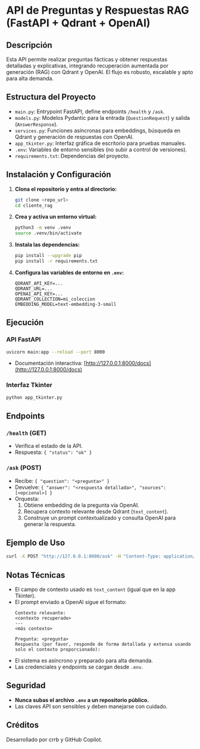 # API de Preguntas y Respuestas RAG (FastAPI + Qdrant + OpenAI)

## Descripción
Esta API permite realizar preguntas fácticas y obtener respuestas detalladas y explicativas, integrando recuperación aumentada por generación (RAG) con Qdrant y OpenAI. El flujo es robusto, escalable y apto para alta demanda.

## Estructura del Proyecto
- `main.py`: Entrypoint FastAPI, define endpoints `/health` y `/ask`.
- `models.py`: Modelos Pydantic para la entrada (`QuestionRequest`) y salida (`AnswerResponse`).
- `services.py`: Funciones asíncronas para embeddings, búsqueda en Qdrant y generación de respuestas con OpenAI.
- `app_tkinter.py`: Interfaz gráfica de escritorio para pruebas manuales.
- `.env`: Variables de entorno sensibles (no subir a control de versiones).
- `requirements.txt`: Dependencias del proyecto.

## Instalación y Configuración
1. **Clona el repositorio y entra al directorio:**
   ```bash
   git clone <repo_url>
   cd cliente_rag
   ```
2. **Crea y activa un entorno virtual:**
   ```bash
   python3 -m venv .venv
   source .venv/bin/activate
   ```
3. **Instala las dependencias:**
   ```bash
   pip install --upgrade pip
   pip install -r requirements.txt
   ```
4. **Configura las variables de entorno en `.env`:**
   ```env
   QDRANT_API_KEY=...
   QDRANT_URL=...
   OPENAI_API_KEY=...
   QDRANT_COLLECTION=mi_coleccion
   EMBEDDING_MODEL=text-embedding-3-small
   ```

## Ejecución
### API FastAPI
```bash
uvicorn main:app --reload --port 8000
```
- Documentación interactiva: [http://127.0.0.1:8000/docs](http://127.0.0.1:8000/docs)

### Interfaz Tkinter
```bash
python app_tkinter.py
```

## Endpoints
### `/health` (GET)
- Verifica el estado de la API.
- Respuesta: `{ "status": "ok" }`

### `/ask` (POST)
- Recibe: `{ "question": "<pregunta>" }`
- Devuelve: `{ "answer": "<respuesta detallada>", "sources": [<opcional>] }`
- Orquesta:
  1. Obtiene embedding de la pregunta vía OpenAI.
  2. Recupera contexto relevante desde Qdrant (`text_content`).
  3. Construye un prompt contextualizado y consulta OpenAI para generar la respuesta.

## Ejemplo de Uso
```bash
curl -X POST "http://127.0.0.1:8000/ask" -H "Content-Type: application/json" -d '{"question": "¿Cuál es la capital de Francia?"}'
```

## Notas Técnicas
- El campo de contexto usado es `text_content` (igual que en la app Tkinter).
- El prompt enviado a OpenAI sigue el formato:
  ```
  Contexto relevante:
  <contexto recuperado>
  ---
  <más contexto>

  Pregunta: <pregunta>
  Respuesta (por favor, responde de forma detallada y extensa usando solo el contexto proporcionado):
  ```
- El sistema es asíncrono y preparado para alta demanda.
- Las credenciales y endpoints se cargan desde `.env`.

## Seguridad
- **Nunca subas el archivo `.env` a un repositorio público.**
- Las claves API son sensibles y deben manejarse con cuidado.

## Créditos
Desarrollado por crrb y GitHub Copilot.
